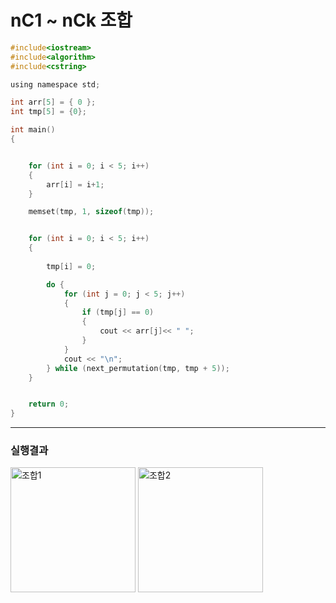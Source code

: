 # nC1 ~ nCk 조합

```c
#include<iostream>
#include<algorithm>
#include<cstring>

using namespace std;

int arr[5] = { 0 };
int tmp[5] = {0};

int main()
{


	for (int i = 0; i < 5; i++)
	{
		arr[i] = i+1;
	}

	memset(tmp, 1, sizeof(tmp));


	for (int i = 0; i < 5; i++)
	{
  
		tmp[i] = 0; 

		do {
			for (int j = 0; j < 5; j++)
			{
				if (tmp[j] == 0)
				{
					cout << arr[j]<< " ";
				}
			}
			cout << "\n";
		} while (next_permutation(tmp, tmp + 5));
	}


	return 0;
}

```
---------------------------------------------------------------------------------------------------------------------------

### 실행결과

<img width="200" alt="조합1" src="https://user-images.githubusercontent.com/29946480/71638943-82e2f680-2cb0-11ea-989d-6b517890e993.PNG">
<img width="200" alt="조합2" src="https://user-images.githubusercontent.com/29946480/71638944-837b8d00-2cb0-11ea-96a5-0ecda7691438.PNG">
